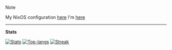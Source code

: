 > [!NOTE]
> My NixOS configuration [here](https://github.com/ISP-Michael/NixOS)
> I'm [here](https://t.me/isp_lans)

---

<b>
  <p align='left'>Stats</p>
</b>

[![Stats](https://github-readme-stats.vercel.app/api?username=yourname&show_icons=true&theme=dark)](https://github.com/anuraghazra/github-readme-stats)
[![Top-langs](https://github-readme-stats.vercel.app/api/top-langs/?username=yourname&layout=compact)](https://github.com/anuraghazra/github-readme-stats)
[![Streak](https://streak-stats.demolab.com/?user=yourname&theme=dark)](https://git.io/streak-stats)
